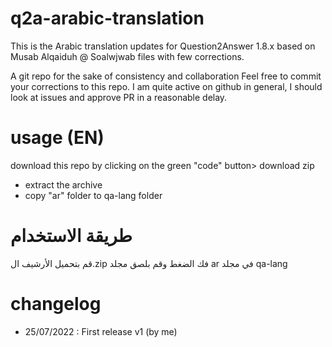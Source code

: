 # q2a-arabic-translation
This is the Arabic translation updates for Question2Answer 1.8.x based on Musab Alqaiduh @ Soalwjwab files with few corrections.



A git repo for the sake of consistency and collaboration
Feel free to commit your corrections to this repo. I am quite active on github in general, I should look at issues and approve PR in a reasonable delay.

# usage (EN)

 download this repo by clicking on the green "code" button> download zip
- extract the archive
- copy "ar" folder to qa-lang folder 
 
 # طريقة الاستخدام
 قم بتحميل الأرشيف ال.zip 
 فك الضغط وقم بلصق مجلد ar في مجلد qa-lang


# changelog 
- 25/07/2022 : First release v1 (by me)
